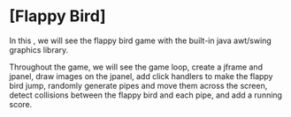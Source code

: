 # [Flappy Bird]

In this , we will see the flappy bird game with the built-in java awt/swing graphics library.

Throughout the game, we will see the game loop, create a jframe and jpanel, draw images on the jpanel, add click handlers to make the flappy bird jump, randomly generate pipes and move them across the screen, detect collisions between the flappy bird and each pipe, and add a running score. 




